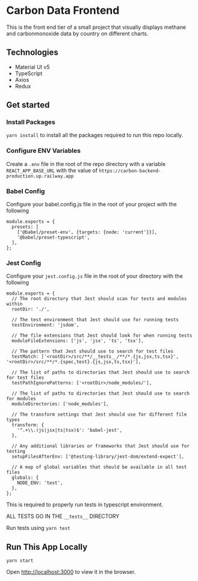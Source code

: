# Carbon Data Frontend
This is the front end tier of a small project that visually displays methane and carbonmonoxide data by country on different charts.

## Technologies
- Material UI v5
- TypeScript
- Axios
- Redux

## Get started

### Install Packages
`yarn install` to install all the packages required to run this repo locally.

### Configure ENV Variables
Create a `.env` file in the root of the repo directory with a variable `REACT_APP_BASE_URL` with the value of `https://carbon-backend-production.up.railway.app`

### Babel Config
Configure your babel.config.js file in the root of your project with the following

```
module.exports = {
  presets: [
    ['@babel/preset-env', {targets: {node: 'current'}}],
    '@babel/preset-typescript',
  ],
};
```

### Jest Config
Configure your `jest.config.js` file in the root of your directory with the following

```
module.exports = {
  // The root directory that Jest should scan for tests and modules within
  rootDir: './',

  // The test environment that Jest should use for running tests
  testEnvironment: 'jsdom',

  // The file extensions that Jest should look for when running tests
  moduleFileExtensions: ['js', 'jsx', 'ts', 'tsx'],

  // The pattern that Jest should use to search for test files
  testMatch: ['<rootDir>/src/**/__tests__/**/*.{js,jsx,ts,tsx}', '<rootDir>/src/**/*.{spec,test}.{js,jsx,ts,tsx}'],

  // The list of paths to directories that Jest should use to search for test files
  testPathIgnorePatterns: ['<rootDir>/node_modules/'],

  // The list of paths to directories that Jest should use to search for modules
  moduleDirectories: ['node_modules'],

  // The transform settings that Jest should use for different file types
  transform: {
    '^.+\\.(js|jsx|ts|tsx)$': 'babel-jest',
  },

  // Any additional libraries or frameworks that Jest should use for testing
  setupFilesAfterEnv: ['@testing-library/jest-dom/extend-expect'],

  // A map of global variables that should be available in all test files
  globals: {
    NODE_ENV: 'test',
  },
};
```

This is required to properly run tests in typescript environment.

ALL TESTS GO IN THE `__tests__` DIRECTORY

Run tests using `yarn test`

## Run This App Locally
`yarn start`

Open [http://localhost:3000](http://localhost:3000) to view it in the browser.

